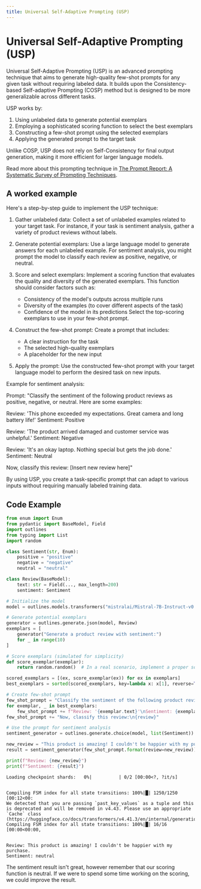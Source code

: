 ```yaml
---
title: Universal Self-Adaptive Prompting (USP)
---
```


# Universal Self-Adaptive Prompting (USP)


Universal Self-Adaptive Prompting (USP) is an advanced prompting technique that aims to generate high-quality few-shot prompts for any given task without requiring labeled data. It builds upon the Consistency-based Self-adaptive Prompting (COSP) method but is designed to be more generalizable across different tasks. 

USP works by:
1. Using unlabeled data to generate potential exemplars
2. Employing a sophisticated scoring function to select the best exemplars
3. Constructing a few-shot prompt using the selected exemplars
4. Applying the generated prompt to the target task

Unlike COSP, USP does not rely on Self-Consistency for final output generation, making it more efficient for larger language models.
    

Read more about this prompting technique in [The Prompt Report: A Systematic Survey of Prompting Techniques](https://arxiv.org/abs/2406.06608).

## A worked example


Here's a step-by-step guide to implement the USP technique:

1. Gather unlabeled data:
   Collect a set of unlabeled examples related to your target task. For instance, if your task is sentiment analysis, gather a variety of product reviews without labels.

2. Generate potential exemplars:
   Use a large language model to generate answers for each unlabeled example. For sentiment analysis, you might prompt the model to classify each review as positive, negative, or neutral.

3. Score and select exemplars:
   Implement a scoring function that evaluates the quality and diversity of the generated exemplars. This function should consider factors such as:
   - Consistency of the model's outputs across multiple runs
   - Diversity of the examples (to cover different aspects of the task)
   - Confidence of the model in its predictions
   Select the top-scoring exemplars to use in your few-shot prompt.

4. Construct the few-shot prompt:
   Create a prompt that includes:
   - A clear instruction for the task
   - The selected high-quality exemplars
   - A placeholder for the new input

5. Apply the prompt:
   Use the constructed few-shot prompt with your target language model to perform the desired task on new inputs.

Example for sentiment analysis:

Prompt:
"Classify the sentiment of the following product reviews as positive, negative, or neutral. Here are some examples:

Review: 'This phone exceeded my expectations. Great camera and long battery life!'
Sentiment: Positive

Review: 'The product arrived damaged and customer service was unhelpful.'
Sentiment: Negative

Review: 'It's an okay laptop. Nothing special but gets the job done.'
Sentiment: Neutral

Now, classify this review:
[Insert new review here]"

By using USP, you create a task-specific prompt that can adapt to various inputs without requiring manually labeled training data.
    
## Code Example





```python
from enum import Enum
from pydantic import BaseModel, Field
import outlines
from typing import List
import random

class Sentiment(str, Enum):
    positive = "positive"
    negative = "negative"
    neutral = "neutral"

class Review(BaseModel):
    text: str = Field(..., max_length=200)
    sentiment: Sentiment

# Initialize the model
model = outlines.models.transformers("mistralai/Mistral-7B-Instruct-v0.1", device="cuda")

# Generate potential exemplars
generator = outlines.generate.json(model, Review)
exemplars = [
    generator("Generate a product review with sentiment:")
    for _ in range(10)
]

# Score exemplars (simulated for simplicity)
def score_exemplar(exemplar):
    return random.random()  # In a real scenario, implement a proper scoring function

scored_exemplars = [(ex, score_exemplar(ex)) for ex in exemplars]
best_exemplars = sorted(scored_exemplars, key=lambda x: x[1], reverse=True)[:3]

# Create few-shot prompt
few_shot_prompt = "Classify the sentiment of the following product reviews as positive, negative, or neutral. Here are some examples:\n\n"
for exemplar, _ in best_exemplars:
    few_shot_prompt += f"Review: '{exemplar.text}'\nSentiment: {exemplar.sentiment.value}\n\n"
few_shot_prompt += "Now, classify this review:\n{review}"

# Use the prompt for sentiment analysis
sentiment_generator = outlines.generate.choice(model, list(Sentiment))

new_review = "This product is amazing! I couldn't be happier with my purchase."
result = sentiment_generator(few_shot_prompt.format(review=new_review))

print(f"Review: {new_review}")
print(f"Sentiment: {result}")
```


    Loading checkpoint shards:   0%|          | 0/2 [00:00<?, ?it/s]


    Compiling FSM index for all state transitions: 100%|█| 1250/1250 [00:12<00:
    We detected that you are passing `past_key_values` as a tuple and this is deprecated and will be removed in v4.43. Please use an appropriate `Cache` class (https://huggingface.co/docs/transformers/v4.41.3/en/internal/generation_utils#transformers.Cache)
    Compiling FSM index for all state transitions: 100%|█| 16/16 [00:00<00:00, 


    Review: This product is amazing! I couldn't be happier with my purchase.
    Sentiment: neutral

The sentiment result isn't great, however remember that our scoring function is neutral. If we were to spend some time working on the scoring, we could improve the result.